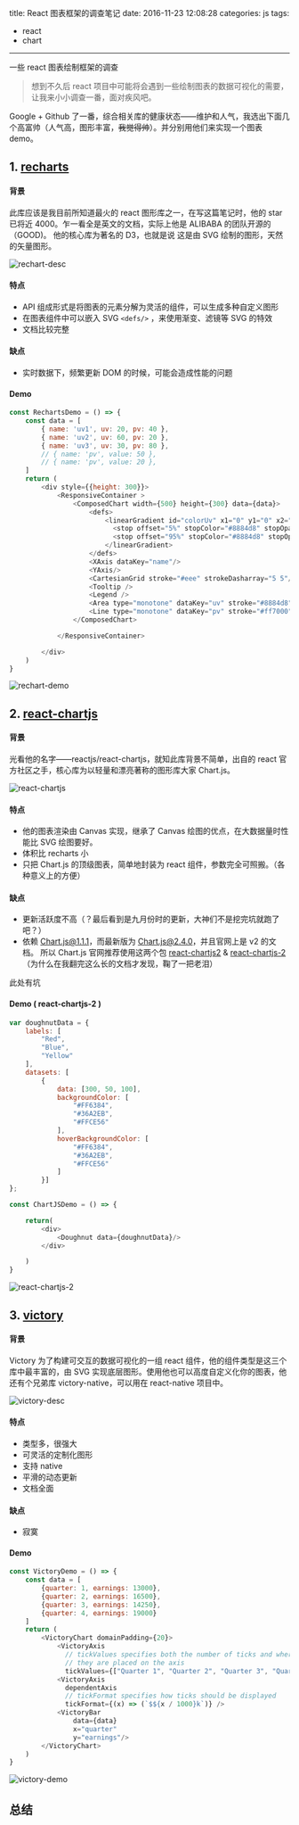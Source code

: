 title: React 图表框架的调查笔记
date: 2016-11-23 12:08:28
categories: js
tags: 
- react 
- chart
---

一些 react 图表绘制框架的调查
<!-- more -->

> 想到不久后 react 项目中可能将会遇到一些绘制图表的数据可视化的需要，让我来小小调查一番，面对疾风吧。

Google + Github 了一番，综合相关库的健康状态——维护和人气，我选出下面几个高富帅（人气高，图形丰富，~~我觉得帅~~）。并分别用他们来实现一个图表 demo。

## 1. [recharts](https://github.com/recharts/recharts)

#### 背景

此库应该是我目前所知道最火的 react 图形库之一，在写这篇笔记时，他的 star 已将近 4000。乍一看全是英文的文档，实际上他是 ALIBABA 的团队开源的（GOOD)。 他的核心库为著名的 D3，也就是说
这是由 SVG 绘制的图形，天然的矢量图形。

![rechart-desc](http://7jpqdg.com1.z0.glb.clouddn.com/rechart-3.jpg)


#### 特点

- API 组成形式是将图表的元素分解为灵活的组件，可以生成多种自定义图形
- 在图表组件中可以嵌入 SVG `<defs/>` ，来使用渐变、滤镜等 SVG 的特效 
- 文档比较完整

#### 缺点

- 实时数据下，频繁更新 DOM 的时候，可能会造成性能的问题

#### Demo

```javascript
const RechartsDemo = () => {
	const data = [
		{ name: 'uv1', uv: 20, pv: 40 },
		{ name: 'uv2', uv: 60, pv: 20 },
		{ name: 'uv3', uv: 30, pv: 80 },
		// { name: 'pv', value: 50 },
		// { name: 'pv', value: 20 },
	]
	return (
		<div style={{height: 300}}>
			<ResponsiveContainer >
			 	<ComposedChart width={500} height={300} data={data}>
			 		<defs>
					    <linearGradient id="colorUv" x1="0" y1="0" x2="0" y2="1">
					      <stop offset="5%" stopColor="#8884d8" stopOpacity={0.8}/>
					      <stop offset="95%" stopColor="#8884d8" stopOpacity={0}/>
					    </linearGradient>
					</defs>
				    <XAxis dataKey="name"/>
				    <YAxis/>
				    <CartesianGrid stroke="#eee" strokeDasharray="5 5"/>
				    <Tooltip />
				    <Legend />
				    <Area type="monotone" dataKey="uv" stroke="#8884d8" fillOpacity={1} fill="url(#colorUv)"/>
			    	<Line type="monotone" dataKey="pv" stroke="#ff7000"/>
			  	</ComposedChart>

			</ResponsiveContainer>

		</div>
	)
}

```
![rechart-demo](http://7jpqdg.com1.z0.glb.clouddn.com/rechart-demo.jpg)
<!-- <script async src="//jsfiddle.net/5j2799j4/2/embed/js,result/"></script> -->

## 2. [react-chartjs](https://github.com/reactjs/react-chartjs)

#### 背景

光看他的名字——reactjs/react-chartjs，就知此库背景不简单，出自的 react 官方社区之手，核心库为以轻量和漂亮著称的图形库大家 Chart.js。

![react-chartjs](http://7jpqdg.com1.z0.glb.clouddn.com/react-chartjs.jpg)

#### 特点

- 他的图表渲染由 Canvas 实现，继承了 Canvas 绘图的优点，在大数据量时性能比 SVG 绘图要好。
- 体积比 recharts 小
- 只把 Chart.js 的顶级图表，简单地封装为 react 组件，参数完全可照搬。（各种意义上的方便）

#### 缺点

- 更新活跃度不高（？最后看到是九月份时的更新，大神们不是挖完坑就跑了吧？）
- 依赖 Chart.js@1.1.1，而最新版为 Chart.js@2.4.0，并且官网上是 v2 的文档。
所以 Chart.js 官网推荐使用这两个包 [react-chartjs2](https://github.com/topdmc/react-chartjs2) & [react-chartjs-2](https://github.com/gor181/react-chartjs-2)
（为什么在我翻完这么长的文档才发现，鞠了一把老泪）

<div class="tip">
	此处有坑
</div>

#### Demo ( react-chartjs-2 )

```javascript
var doughnutData = {
    labels: [
        "Red",
        "Blue",
        "Yellow"
    ],
    datasets: [
        {
            data: [300, 50, 100],
            backgroundColor: [
                "#FF6384",
                "#36A2EB",
                "#FFCE56"
            ],
            hoverBackgroundColor: [
                "#FF6384",
                "#36A2EB",
                "#FFCE56"
            ]
        }]
};

const ChartJSDemo = () => {

	return(
		<div>
			<Doughnut data={doughnutData}/>
		</div>

	)
}
```
![react-chartjs-2](http://7jpqdg.com1.z0.glb.clouddn.com/react-chartjs-2.jpg)

## 3. [victory](https://github.com/FormidableLabs/victory)

#### 背景

Victory 为了构建可交互的数据可视化的一组 react 组件，他的组件类型是这三个库中最丰富的，由 SVG 实现底层图形。使用他也可以高度自定义化你的图表，他还有个兄弟库 victory-native，可以用在 react-native 项目中。

![victory-desc](http://7jpqdg.com1.z0.glb.clouddn.com/victory-1.jpg)

#### 特点

- 类型多，很强大
- 可灵活的定制化图形
- 支持 native
- 平滑的动态更新
- 文档全面

#### 缺点

- 寂寞

#### Demo

```javascript
const VictoryDemo = () => {
	const data = [
 		{quarter: 1, earnings: 13000},
  		{quarter: 2, earnings: 16500},
  		{quarter: 3, earnings: 14250},
  		{quarter: 4, earnings: 19000}		
	]
	return (
		<VictoryChart domainPadding={20}>
	        <VictoryAxis
	          // tickValues specifies both the number of ticks and where
	          // they are placed on the axis
	          tickValues={["Quarter 1", "Quarter 2", "Quarter 3", "Quarter 4"]}/>
	        <VictoryAxis
	          dependentAxis
	          // tickFormat specifies how ticks should be displayed
	          tickFormat={(x) => (`$${x / 1000}k`)} />
	        <VictoryBar
	        	data={data}
	        	x="quarter"
	        	y="earnings"/>
        </VictoryChart>
    )
}
```
![victory-demo](http://7jpqdg.com1.z0.glb.clouddn.com/QQ20161123-15.png)


## 总结
